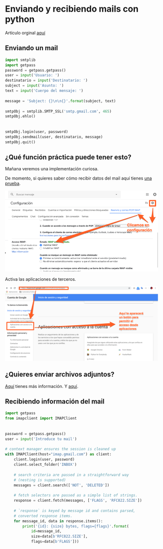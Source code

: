 # Enviando y recibiendo mails con python

Artículo orginal [aquí](https://automatetheboringstuff.com/chapter16/)

## Enviando un mail

```python
import smtplib
import getpass
password = getpass.getpass()
user = input('Usuario: ')
destinatario = input('Destinatario: ')
subject = input('Asunto: ')
text = input('Cuerpo del mensaje: ')

message = 'Subject: {}\n\n{}'.format(subject, text)

smtpObj = smtplib.SMTP_SSL('smtp.gmail.com', 465)
smtpObj.ehlo()


smtpObj.login(user, password)
smtpObj.sendmail(user, destinatario, message)
smtpObj.quit()
```

## ¿Qué función práctica puede tener esto?

Mañana veremos una implementación curiosa.

De momento, si quieres saber cómo recibir datos del mail aquí tienes [una prueba](https://github.com/deleyva/automatiza-tu-aprendizaje/blob/master/recibir-mail.py?raw=true).

![](img/imapgmail.png)

Activa las aplicaciones de terceros.

![](img/acceso-app-gmail.png)


## ¿Quieres enviar archivos adjuntos?

[Aquí](https://www.linkedin.com/pulse/python-script-send-email-attachment-using-your-gmail-account-singh/) tienes más información. Y [aquí](https://stackoverflow.com/questions/3362600/how-to-send-email-attachments).

## Recibiendo información del mail

```python
import getpass
from imapclient import IMAPClient


password = getpass.getpass()
user = input('Introduce tu mail')

# context manager ensures the session is cleaned up
with IMAPClient(host="imap.gmail.com") as client:
    client.login(user, password)
    client.select_folder('INBOX')

    # search criteria are passed in a straightforward way
    # (nesting is supported)
    messages = client.search(['NOT', 'DELETED'])

    # fetch selectors are passed as a simple list of strings.
    response = client.fetch(messages, ['FLAGS', 'RFC822.SIZE'])

    # `response` is keyed by message id and contains parsed,
    # converted response items.
    for message_id, data in response.items():
        print('{id}: {size} bytes, flags={flags}'.format(
            id=message_id,
            size=data[b'RFC822.SIZE'],
            flags=data[b'FLAGS']))
```